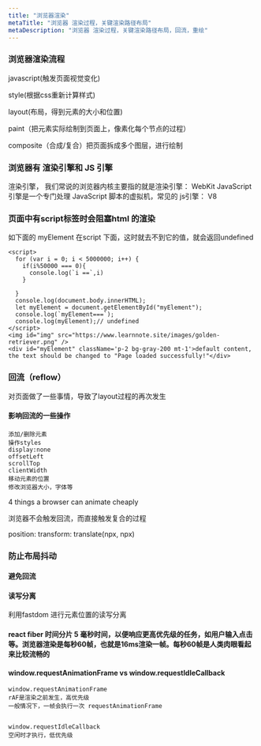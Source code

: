 ```yaml
---
title: "浏览器渲染"
metaTitle: "浏览器 渲染过程，关键渲染路径布局"
metaDescription: "浏览器 渲染过程，关键渲染路径布局，回流，重绘"
---
```




### 浏览器渲染流程

javascript(触发页面视觉变化)


style(根据css重新计算样式)


layout(布局，得到元素的大小和位置)


paint（把元素实际绘制到页面上，像素化每个节点的过程）


composite（合成/复合）把页面拆成多个图层，进行绘制



### 浏览器有 渲染引擎和 JS 引擎
渲染引擎， 我们常说的浏览器内核主要指的就是渲染引擎： WebKit
JavaScript 引擎是一个专门处理 JavaScript 脚本的虚拟机，常见的 js引擎： V8

### 页面中有script标签时会阻塞html 的渲染
如下面的 myElement 在script 下面，这时就去不到它的值，就会返回undefined
```
<script>
  for (var i = 0; i < 5000000; i++) {
    if(i%50000 === 0){
      console.log(`i ==`,i)
    }
    
  }
  console.log(document.body.innerHTML);
  let myElement = document.getElementById("myElement");
  console.log(`myElement===`);
  console.log(myElement);// undefined
</script>
<img id="img" src="https://www.learnnote.site/images/golden-retriever.png" />
<div id="myElement" className='p-2 bg-gray-200 mt-1'>default content, the text should be changed to "Page loaded successfully!"</div>
```

### 回流（reflow） 
对页面做了一些事情，导致了layout过程的再次发生

#### 影响回流的一些操作
```
添加/删除元素  
操作styles
display:none
offsetLeft
scrollTop
clientWidth
移动元素的位置
修改浏览器大小，字体等

```


4 things a browser can animate cheaply

浏览器不会触发回流，而直接触发复合的过程

position: transform: translate(npx, npx)




### 防止布局抖动

#### 避免回流

#### 读写分离
利用fastdom 进行元素位置的读写分离


#### react fiber 时间分片 5 毫秒时间，以便响应更高优先级的任务，如用户输入点击等。浏览器渲染是每秒60帧，也就是16ms渲染一帧。每秒60帧是人类肉眼看起来比较流畅的


#### window.requestAnimationFrame vs window.requestIdleCallback
```
window.requestAnimationFrame 
rAF是渲染之前发生，高优先级
一般情况下，一帧会执行一次 requestAnimationFrame


window.requestIdleCallback 
空闲时才执行，低优先级
```